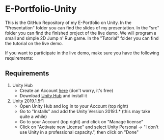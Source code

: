# E-Portfolio-Unity

This is the GitHub Repository of my E-Portfolio on Unity.
In the "Presentation" folder you can find the slides of my presentation.
In the "src" folder you can find the finished project of the live demo. We will program a small and simple 2D Jump n' Run game.
In the "Tutorial" folder you can find the tutorial on the live demo.

If you want to participate in the live demo, make sure you have the following requirements:

## Requirements
1. Unity Hub
    - Create an Account [here](https://unity.com/de) (don't worry, it's free)
    - Download [Unity Hub](https://store.unity.com/download?ref=personal) and install it
2. Unity 2019.1.5f1
    - Open Unity Hub and log in to your Account (top right)
    - Go to "Installs" and add the Unity Version 2019.1.* (this may take quite a while)
    - Go to your Account (top right) and click on "Manage license"
    - Click on "Activate new License" and select Unity Personal -> "I don't use Unity in a professional capacity.", then click on "Done"
